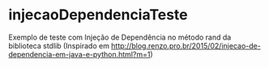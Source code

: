 # injecaoDependenciaTeste
Exemplo de teste com Injeção de Dependência no método rand da biblioteca stdlib (Inspirado em http://blog.renzo.pro.br/2015/02/injecao-de-dependencia-em-java-e-python.html?m=1)
